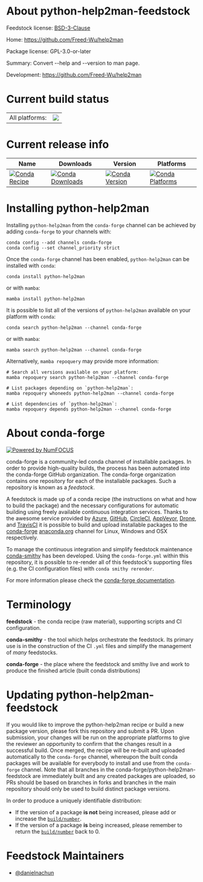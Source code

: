 About python-help2man-feedstock
===============================

Feedstock license: [BSD-3-Clause](https://github.com/conda-forge/python-help2man-feedstock/blob/main/LICENSE.txt)

Home: https://github.com/Freed-Wu/help2man

Package license: GPL-3.0-or-later

Summary: Convert --help and --version to man page.

Development: https://github.com/Freed-Wu/help2man

Current build status
====================


<table><tr><td>All platforms:</td>
    <td>
      <a href="https://dev.azure.com/conda-forge/feedstock-builds/_build/latest?definitionId=25185&branchName=main">
        <img src="https://dev.azure.com/conda-forge/feedstock-builds/_apis/build/status/python-help2man-feedstock?branchName=main">
      </a>
    </td>
  </tr>
</table>

Current release info
====================

| Name | Downloads | Version | Platforms |
| --- | --- | --- | --- |
| [![Conda Recipe](https://img.shields.io/badge/recipe-python--help2man-green.svg)](https://anaconda.org/conda-forge/python-help2man) | [![Conda Downloads](https://img.shields.io/conda/dn/conda-forge/python-help2man.svg)](https://anaconda.org/conda-forge/python-help2man) | [![Conda Version](https://img.shields.io/conda/vn/conda-forge/python-help2man.svg)](https://anaconda.org/conda-forge/python-help2man) | [![Conda Platforms](https://img.shields.io/conda/pn/conda-forge/python-help2man.svg)](https://anaconda.org/conda-forge/python-help2man) |

Installing python-help2man
==========================

Installing `python-help2man` from the `conda-forge` channel can be achieved by adding `conda-forge` to your channels with:

```
conda config --add channels conda-forge
conda config --set channel_priority strict
```

Once the `conda-forge` channel has been enabled, `python-help2man` can be installed with `conda`:

```
conda install python-help2man
```

or with `mamba`:

```
mamba install python-help2man
```

It is possible to list all of the versions of `python-help2man` available on your platform with `conda`:

```
conda search python-help2man --channel conda-forge
```

or with `mamba`:

```
mamba search python-help2man --channel conda-forge
```

Alternatively, `mamba repoquery` may provide more information:

```
# Search all versions available on your platform:
mamba repoquery search python-help2man --channel conda-forge

# List packages depending on `python-help2man`:
mamba repoquery whoneeds python-help2man --channel conda-forge

# List dependencies of `python-help2man`:
mamba repoquery depends python-help2man --channel conda-forge
```


About conda-forge
=================

[![Powered by
NumFOCUS](https://img.shields.io/badge/powered%20by-NumFOCUS-orange.svg?style=flat&colorA=E1523D&colorB=007D8A)](https://numfocus.org)

conda-forge is a community-led conda channel of installable packages.
In order to provide high-quality builds, the process has been automated into the
conda-forge GitHub organization. The conda-forge organization contains one repository
for each of the installable packages. Such a repository is known as a *feedstock*.

A feedstock is made up of a conda recipe (the instructions on what and how to build
the package) and the necessary configurations for automatic building using freely
available continuous integration services. Thanks to the awesome service provided by
[Azure](https://azure.microsoft.com/en-us/services/devops/), [GitHub](https://github.com/),
[CircleCI](https://circleci.com/), [AppVeyor](https://www.appveyor.com/),
[Drone](https://cloud.drone.io/welcome), and [TravisCI](https://travis-ci.com/)
it is possible to build and upload installable packages to the
[conda-forge](https://anaconda.org/conda-forge) [anaconda.org](https://anaconda.org/)
channel for Linux, Windows and OSX respectively.

To manage the continuous integration and simplify feedstock maintenance
[conda-smithy](https://github.com/conda-forge/conda-smithy) has been developed.
Using the ``conda-forge.yml`` within this repository, it is possible to re-render all of
this feedstock's supporting files (e.g. the CI configuration files) with ``conda smithy rerender``.

For more information please check the [conda-forge documentation](https://conda-forge.org/docs/).

Terminology
===========

**feedstock** - the conda recipe (raw material), supporting scripts and CI configuration.

**conda-smithy** - the tool which helps orchestrate the feedstock.
                   Its primary use is in the construction of the CI ``.yml`` files
                   and simplify the management of *many* feedstocks.

**conda-forge** - the place where the feedstock and smithy live and work to
                  produce the finished article (built conda distributions)


Updating python-help2man-feedstock
==================================

If you would like to improve the python-help2man recipe or build a new
package version, please fork this repository and submit a PR. Upon submission,
your changes will be run on the appropriate platforms to give the reviewer an
opportunity to confirm that the changes result in a successful build. Once
merged, the recipe will be re-built and uploaded automatically to the
`conda-forge` channel, whereupon the built conda packages will be available for
everybody to install and use from the `conda-forge` channel.
Note that all branches in the conda-forge/python-help2man-feedstock are
immediately built and any created packages are uploaded, so PRs should be based
on branches in forks and branches in the main repository should only be used to
build distinct package versions.

In order to produce a uniquely identifiable distribution:
 * If the version of a package **is not** being increased, please add or increase
   the [``build/number``](https://docs.conda.io/projects/conda-build/en/latest/resources/define-metadata.html#build-number-and-string).
 * If the version of a package **is** being increased, please remember to return
   the [``build/number``](https://docs.conda.io/projects/conda-build/en/latest/resources/define-metadata.html#build-number-and-string)
   back to 0.

Feedstock Maintainers
=====================

* [@danielnachun](https://github.com/danielnachun/)

